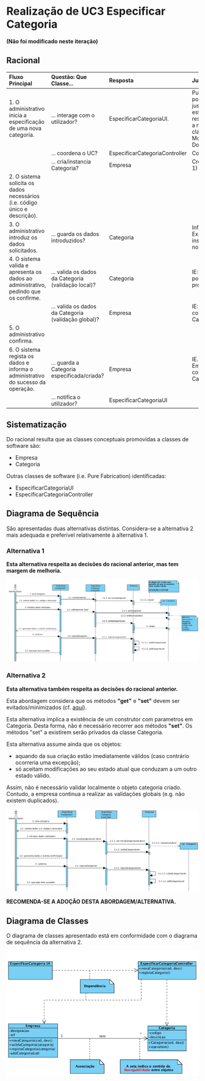 # Realização de UC3 Especificar Categoria

**(Não foi modificado neste iteração)**

## Racional

| Fluxo Principal                                                                                        | Questão: Que Classe...                                      | Resposta                                       | Justificação                                                                                                         |
|:-------------------------------------------------------------------------------------------------------|:------------------------------------------------------------|:-----------------------------------------------|:---------------------------------------------------------------------------------------------------------------------|
| 1. O administrativo inicia a especificação de uma nova categoria. | ... interage com o utilizador? | EspecificarCategoriaUI.                          | Pure Fabrication, pois não se justifica atribuir esta responsabilidade a nenhuma classe existe no Modelo de Domínio. |
|| ... coordena o UC?                                                                              | EspecificarCategoriaController                                | Controller.                                    |                                                                                                                      |
|| ... cria/instancia Categoria?          | Empresa                                               | Creator (Regra 1)                              |                                                                                                                      |
| 2.	O sistema solicita os dados necessários (i.e. código único e descrição). |                  |                                                |                                                                                                                      |
| 3.	O administrativo introduz os dados solicitados.   | ... guarda os dados introduzidos?                    | Categoria                                     | Information Expert (IE) - instância criada no passo 1                                                                                              |
| 4.	 O sistema valida e apresenta os dados ao administrativo, pedindo que os confirme.                                                             | ... valida os dados da Categoria (validação local)? | Categoria                                     | IE: Categoria possui os seus próprios dados                                                                                                                   |
|| ... valida os dados da Categoria (validação global)?                                           | Empresa                                               | IE: A Empresa contém/agrega Categorias |                                                                                                                      |
| 5. O administrativo confirma.                                                                     |                                                             |                                                |                                                                                                                      |
| 6.	O sistema regista os dados e informa o administrativo do sucesso da operação.                           | ... guarda a Categoria especificada/criada?                            | Empresa                                 | IE. No MD a Empresa contém/agrega Categorias                                                                 |
|| ... notifica o utilizador?                                                                                   | EspecificarCategoriaUI                                        |                                                |                                                                                                                      |

## Sistematização ##

 Do racional resulta que as classes conceptuais promovidas a classes de software são:

 * Empresa
 * Categoria

Outras classes de software (i.e. Pure Fabrication) identificadas:  

 * EspecificarCategoriaUI  
 * EspecificarCategoriaController


##	Diagrama de Sequência

São apresentadas duas alternativas distintas.
Considera-se a alternativa 2 mais adequada e preferivel relativamente à alternativa 1.

### Alternativa 1

**Esta alternativa respeita as decisões do racional anterior, mas tem margem de melhoria.**

![SD_UC3_IT1_vNOK.png](SD_UC3_IT1_vNOK.png)


### Alternativa 2

**Esta alternativa também respeita as decisões do racional anterior.**

Esta abordagem considera que os métodos **"get"** e **"set"** devem ser evitados/minimizados (cf. [aqui](https://www.javaworld.com/article/2073723/core-java/why-getter-and-setter-methods-are-evil.html)).

Esta alternativa implica a existência de um construtor com parametros em Categoria.
Desta forma, não é necessário recorrer aos métodos **"set"**.
Os métodos "set" a existirem serão privados da classe Categoria.

Esta alternativa assume ainda que os objetos:

* aquando da sua criação estão imediatamente válidos (caso contrário ocorreria uma excepção);
* só aceitam modificações ao seu estado atual que conduzam a um outro estado válido.

Assim, não é necessário validar localmente o objeto categoria criado. Contudo, a empresa continua a realizar as validações globais (e.g. não existem duplicados).

![SD_UC3_IT1_vOK.png](SD_UC3_IT1_vOK.png)

**RECOMENDA-SE A ADOÇÃO DESTA ABORDAGEM/ALTERNATIVA.**

##	Diagrama de Classes

O diagrama de classes apresentado está em conformidade com o diagrama de sequência da alternativa 2.

![CD_UC3_IT1.png](CD_UC3_IT1.png)


